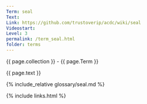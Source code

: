 ```yaml
---
Term: seal
Text: 
Link: https://github.com/trustoverip/acdc/wiki/seal
Videostart: 
Level: 3
permalink: /term_seal.html
folder: terms
---
```


{{ page.collection }} - {{ page.Term }}

   {{ page.text }}

{% include_relative glossary/seal.md %}

 {% include links.html %} 
